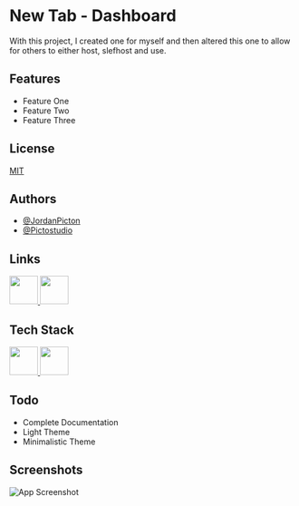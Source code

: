 # New Tab - Dashboard
With this project, I created one for myself and then altered this one to allow for others to either host, slefhost and use.


## Features
- Feature One
- Feature Two
- Feature Three


## License
[MIT](https://choosealicense.com/licenses/mit/)


## Authors
- [@JordanPicton](https://github.com/JordanPicton)
- [@Pictostudio](https://github.com/Pictostudio)

## Links
  <a href="https://jordanpicton.xyz">
    <img id="personal-website" alt="" width="50" src="https://www.svgrepo.com/show/447845/website-click.svg">
  </a>
  <a href="https://github.com/JordanPicton">
    <img id="github" alt="" width="50" src="https://www.svgrepo.com/show/512317/github-142.svg">
  </a>

## Tech Stack
<div>
  <a href="https://developer.mozilla.org/en-US/docs/Glossary/HTML5">
   <img style="width:50px;" src="https://static-00.iconduck.com/assets.00/html-icon-1451x2048-69sehqrp.png"/>
  </a>
  <a href="https://developer.mozilla.org/en-US/docs/Web/CSS">
    <img style="width:50px;" src="https://upload.wikimedia.org/wikipedia/commons/thumb/d/d5/CSS3_logo_and_wordmark.svg/1200px-CSS3_logo_and_wordmark.svg.png"/>
  </a>
</div>

## Todo
- Complete Documentation
- Light Theme
- Minimalistic Theme

## Screenshots
![App Screenshot](https://via.placeholder.com/468x300?text=App+Screenshot+Here)